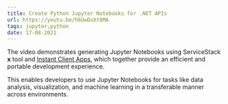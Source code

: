 ```yaml
---
title: Create Python Jupyter Notebooks for .NET APIs
url: https://youtu.be/h6UwDuXt8MA
tags: jupyter,python
date: 17-08-2021
---
```


The video demonstrates generating Jupyter Notebooks using ServiceStack **x** tool and [Instant Client Apps](https://apps.servicestack.net), which together provide an efficient and portable development experience. 

This enables developers to use Jupyter Notebooks for tasks like data analysis, visualization, and machine learning in a transferable manner across environments.
